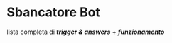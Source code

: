 <h1>Sbancatore Bot</h1>
<p>lista completa di <strong><em>trigger & answers</em></strong> + <strong><em>funzionamento</em></strong></p>
<br>
